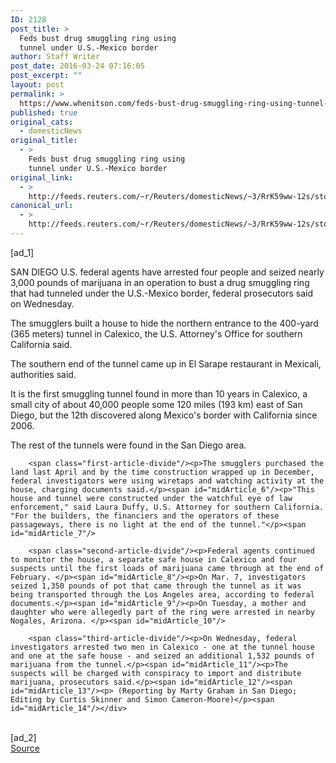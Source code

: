 ```yaml
---
ID: 2128
post_title: >
  Feds bust drug smuggling ring using
  tunnel under U.S.-Mexico border
author: Staff Writer
post_date: 2016-03-24 07:16:05
post_excerpt: ""
layout: post
permalink: >
  https://www.whenitson.com/feds-bust-drug-smuggling-ring-using-tunnel-under-u-s-mexico-border/
published: true
original_cats:
  - domesticNews
original_title:
  - >
    Feds bust drug smuggling ring using
    tunnel under U.S.-Mexico border
original_link:
  - >
    http://feeds.reuters.com/~r/Reuters/domesticNews/~3/RrK59ww-12s/story01.htm
canonical_url:
  - >
    http://feeds.reuters.com/~r/Reuters/domesticNews/~3/RrK59ww-12s/story01.htm
---
```

 [ad_1]
<br><div id="articleText">
<span id="midArticle_start"/>

<span id="midArticle_0"/><span class="focusParagraph" readability="6"><p><span class="articleLocation">SAN DIEGO</span> U.S. federal agents have arrested four people and seized nearly 3,000 pounds of marijuana in an operation to bust a drug smuggling ring that had tunneled under the U.S.-Mexico border, federal prosecutors said on Wednesday.</p></span><span id="midArticle_1"/><p>The smugglers built a house to hide the northern entrance to the 400-yard (365 meters) tunnel in Calexico, the U.S. Attorney's Office for southern California said.</p><span id="midArticle_2"/><p>The southern end of the tunnel came up in El Sarape restaurant in Mexicali, authorities said.</p><span id="midArticle_3"/><p>It is the first smuggling tunnel found in more than 10 years in Calexico, a small city of about 40,000 people some 120 miles (193 km) east of San Diego, but the 12th discovered along Mexico's border with California since 2006. </p><span id="midArticle_4"/><p>The rest of the tunnels were found in the San Diego area.</p><span id="midArticle_5"/>
        
        <span class="first-article-divide"/><p>The smugglers purchased the land last April and by the time construction wrapped up in December, federal investigators were using wiretaps and watching activity at the house, charging documents said.</p><span id="midArticle_6"/><p>"This house and tunnel were constructed under the watchful eye of law enforcement," said Laura Duffy, U.S. Attorney for southern California. "For the builders, the financiers and the operators of these passageways, there is no light at the end of the tunnel."</p><span id="midArticle_7"/>
        
        <span class="second-article-divide"/><p>Federal agents continued to monitor the house, a separate safe house in Calexico and four suspects until the first loads of marijuana came through at the end of February. </p><span id="midArticle_8"/><p>On Mar. 7, investigators seized 1,350 pounds of pot that came through the tunnel as it was being transported through the Los Angeles area, according to federal documents.</p><span id="midArticle_9"/><p>On Tuesday, a mother and daughter who were allegedly part of the ring were arrested in nearby Nogales, Arizona. </p><span id="midArticle_10"/>
        
        <span class="third-article-divide"/><p>On Wednesday, federal investigators arrested two men in Calexico - one at the tunnel house and one at the safe house - and seized an additional 1,532 pounds of marijuana from the tunnel.</p><span id="midArticle_11"/><p>The suspects will be charged with conspiracy to import and distribute marijuana, prosecutors said.</p><span id="midArticle_12"/><span id="midArticle_13"/><p> (Reporting by Marty Graham in San Diego; Editing by Curtis Skinner and Simon Cameron-Moore)</p><span id="midArticle_14"/></div>
<br>[ad_2]
<br><a href="http://feeds.reuters.com/~r/Reuters/domesticNews/~3/RrK59ww-12s/story01.htm">Source </a>